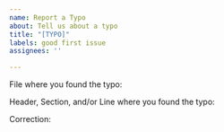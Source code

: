 ```yaml
---
name: Report a Typo
about: Tell us about a typo
title: "[TYPO]"
labels: good first issue
assignees: ''

---
```


File where you found the typo:

Header, Section, and/or Line where you found the typo:

Correction:
